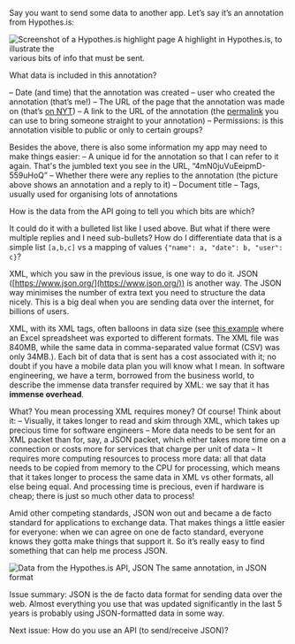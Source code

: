 Say you want to send some data to another app. Let’s say it’s an annotation from Hypothes.is:

![Screenshot of a Hypothes.is highlight page](https://github.com/ngjunsiang/laymansguide/blob/master/issue005/issue005_01.png?raw=true)
A highlight in Hypothes.is, to illustrate the<br/>
various bits of info that must be sent. 

What data is included in this annotation?

– Date (and time) that the annotation was created
– user who created the annotation (that’s me!)
– The URL of the page that the annotation was made on (that’s [on NYT](https://www.nytimes.com/2017/10/18/magazine/when-the-revolution-came-for-amy-cuddy.html))
– A link to the URL of the annotation (the [permalink](https://hypothes.is/a/4mN0juVuEeipmD-559uHoQ) you can use to bring someone straight to your annotation)
– Permissions: is this annotation visible to public or only to certain groups?

Besides the above, there is also some information my app may need to make things easier:
– A unique id for the annotation so that I can refer to it again. That's the jumbled text you see in the URL, “4mN0juVuEeipmD-559uHoQ”
– Whether there were any replies to the annotation (the picture above shows an annotation and a reply to it)
– Document title
– Tags, usually used for organising lots of annotations

How is the data from the API going to tell you which bits are which?

It could do it with a bulleted list like I used above. But what if there were multiple replies and I need sub-bullets? How do I differentiate data that is a simple list `[a,b,c]` vs a mapping of values `{"name": a, "date": b, "user": c}`?

XML, which you saw in the previous issue, is one way to do it. JSON ([https://www.json.org/](https://www.json.org/)) is another way. The JSON way minimises the number of extra text you need to structure the data nicely. This is a big deal when you are sending data over the internet, for billions of users.

XML, with its XML tags, often balloons in data size (see [this example](https://www.xml.com/pub/a/2004/12/15/deviant.html) where an Excel spreadsheet was exported to different formats. The XML file was 840MB, while the same data in comma-separated value format (CSV)  was only 34MB.). Each bit of data that is sent has a cost associated with it; no doubt if you have a mobile data plan you will know what I mean. In software engineering, we have a term, borrowed from the business world, to describe the immense data transfer required by XML: we say that it has **immense overhead**.

What? You mean processing XML requires money? Of course! Think about it:
– Visually, it takes longer to read and skim through XML, which takes up precious time for software engineers
– More data needs to be sent for an XML packet than for, say, a JSON packet, which either takes more time on a connection or costs more for services that charge per unit of data
– It requires more computing resources to process more data: all that data needs to be copied from memory to the CPU for processing, which means that it takes longer to process the same data in XML vs other formats, all else being equal. And processing time is precious, even if hardware is cheap; there is just so much other data to process!

Amid other competing standards, JSON won out and became a de facto standard for applications to exchange data. That makes things a little easier for everyone: when we can agree on one de facto standard, everyone knows they gotta make things that support it. So it’s really easy to find something that can help me process JSON.

![Data from the Hypothes.is API, JSON](https://github.com/ngjunsiang/laymansguide/blob/master/issue005/issue005_02.png?raw=true)
The same annotation, in JSON format

Issue summary: JSON is the de facto data format for sending data over the web. Almost everything you use that was updated significantly in the last 5 years is probably using JSON-formatted data in some way.

Next issue: How do you use an API (to send/receive JSON)?
